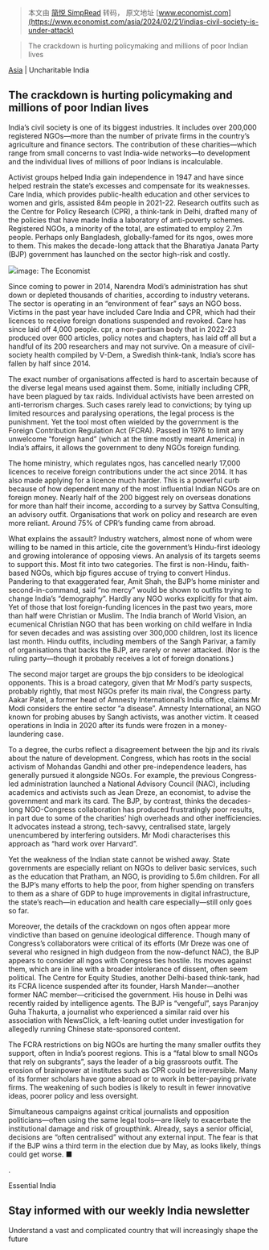 > 本文由 [简悦 SimpRead](http://ksria.com/simpread/) 转码， 原文地址 [www.economist.com](https://www.economist.com/asia/2024/02/21/indias-civil-society-is-under-attack)

> The crackdown is hurting policymaking and millions of poor Indian lives

[Asia](https://www.economist.com/asia/) | Uncharitable India

The crackdown is hurting policymaking and millions of poor Indian lives
-----------------------------------------------------------------------

India’s civil society is one of its biggest industries. It includes over 200,000 registered NGOs—more than the number of private firms in the country’s agriculture and finance sectors. The contribution of these charities—which range from small concerns to vast India-wide networks—to development and the individual lives of millions of poor Indians is incalculable.

Activist groups helped India gain independence in 1947 and have since helped restrain the state’s excesses and compensate for its weaknesses. Care India, which provides public-health education and other services to women and girls, assisted 84m people in 2021-22. Research outfits such as the Centre for Policy Research (CPR), a think-tank in Delhi, drafted many of the policies that have made India a laboratory of anti-poverty schemes. Registered NGOs, a minority of the total, are estimated to employ 2.7m people. Perhaps only Bangladesh, globally-famed for its ngos, owes more to them. This makes the decade-long attack that the Bharatiya Janata Party (BJP) government has launched on the sector high-risk and costly.

![](https://www.economist.com/cdn-cgi/image/width=1424,quality=80,format=auto/content-assets/images/20240224_ASC473.png)image: The Economist

Since coming to power in 2014, Narendra Modi’s administration has shut down or depleted thousands of charities, according to industry veterans. The sector is operating in an “environment of fear” says an NGO boss. Victims in the past year have included Care India and CPR, which had their licences to receive foreign donations suspended and revoked. Care has since laid off 4,000 people. cpr, a non-partisan body that in 2022-23 produced over 600 articles, policy notes and chapters, has laid off all but a handful of its 200 researchers and may not survive. On a measure of civil-society health compiled by V-Dem, a Swedish think-tank, India’s score has fallen by half since 2014.

The exact number of organisations affected is hard to ascertain because of the diverse legal means used against them. Some, initially including CPR, have been plagued by tax raids. Individual activists have been arrested on anti-terrorism charges. Such cases rarely lead to convictions; by tying up limited resources and paralysing operations, the legal process is the punishment. Yet the tool most often wielded by the government is the Foreign Contribution Regulation Act (FCRA). Passed in 1976 to limit any unwelcome “foreign hand” (which at the time mostly meant America) in India’s affairs, it allows the government to deny NGOs foreign funding.

The home ministry, which regulates ngos, has cancelled nearly 17,000 licences to receive foreign contributions under the act since 2014. It has also made applying for a licence much harder. This is a powerful curb because of how dependent many of the most influential Indian NGOs are on foreign money. Nearly half of the 200 biggest rely on overseas donations for more than half their income, according to a survey by Sattva Consulting, an advisory outfit. Organisations that work on policy and research are even more reliant. Around 75% of CPR’s funding came from abroad.

What explains the assault? Industry watchers, almost none of whom were willing to be named in this article, cite the government’s Hindu-first ideology and growing intolerance of opposing views. An analysis of its targets seems to support this. Most fit into two categories. The first is non-Hindu, faith-based NGOs, which bjp figures accuse of trying to convert Hindus. Pandering to that exaggerated fear, Amit Shah, the BJP’s home minister and second-in-command, said “no mercy” would be shown to outfits trying to change India’s “demography”. Hardly any NGO works explicitly for that aim. Yet of those that lost foreign-funding licences in the past two years, more than half were Christian or Muslim. The India branch of World Vision, an ecumenical Christian NGO that has been working on child welfare in India for seven decades and was assisting over 300,000 children, lost its licence last month. Hindu outfits, including members of the Sangh Parivar, a family of organisations that backs the BJP, are rarely or never attacked. (Nor is the ruling party—though it probably receives a lot of foreign donations.)

The second major target are groups the bjp considers to be ideological opponents. This is a broad category, given that Mr Modi’s party suspects, probably rightly, that most NGOs prefer its main rival, the Congress party. Aakar Patel, a former head of Amnesty International’s India office, claims Mr Modi considers the entire sector “a disease”. Amnesty International, an NGO known for probing abuses by Sangh activists, was another victim. It ceased operations in India in 2020 after its funds were frozen in a money-laundering case.

To a degree, the curbs reflect a disagreement between the bjp and its rivals about the nature of development. Congress, which has roots in the social activism of Mohandas Gandhi and other pre-independence leaders, has generally pursued it alongside NGOs. For example, the previous Congress-led administration launched a National Advisory Council (NAC), including academics and activists such as Jean Dreze, an economist, to advise the government and mark its card. The BJP, by contrast, thinks the decades-long NGO-Congress collaboration has produced frustratingly poor results, in part due to some of the charities’ high overheads and other inefficiencies. It advocates instead a strong, tech-savvy, centralised state, largely unencumbered by interfering outsiders. Mr Modi characterises this approach as “hard work over Harvard”.

Yet the weakness of the Indian state cannot be wished away. State governments are especially reliant on NGOs to deliver basic services, such as the education that Pratham, an NGO, is providing to 5.6m children. For all the BJP’s many efforts to help the poor, from higher spending on transfers to them as a share of GDP to huge improvements in digital infrastructure, the state’s reach—in education and health care especially—still only goes so far.

Moreover, the details of the crackdown on ngos often appear more vindictive than based on genuine ideological difference. Though many of Congress’s collaborators were critical of its efforts (Mr Dreze was one of several who resigned in high dudgeon from the now-defunct NAC), the BJP appears to consider all ngos with Congress ties hostile. Its moves against them, which are in line with a broader intolerance of dissent, often seem political. The Centre for Equity Studies, another Delhi-based think-tank, had its FCRA licence suspended after its founder, Harsh Mander—another former NAC member—criticised the government. His house in Delhi was recently raided by intelligence agents. The BJP is “vengeful”, says Paranjoy Guha Thakurta, a journalist who experienced a similar raid over his association with NewsClick, a left-leaning outlet under investigation for allegedly running Chinese state-sponsored content.

The FCRA restrictions on big NGOs are hurting the many smaller outfits they support, often in India’s poorest regions. This is a “fatal blow to small NGOs that rely on subgrants”, says the leader of a big grassroots outfit. The erosion of brainpower at institutes such as CPR could be irreversible. Many of its former scholars have gone abroad or to work in better-paying private firms. The weakening of such bodies is likely to result in fewer innovative ideas, poorer policy and less oversight.

Simultaneous campaigns against critical journalists and opposition politicians—often using the same legal tools—are likely to exacerbate the institutional damage and risk of groupthink. Already, says a senior official, decisions are “often centralised” without any external input. The fear is that if the BJP wins a third term in the election due by May, as looks likely, things could get worse. ■

.

Essential India

Stay informed with our weekly India newsletter
----------------------------------------------

Understand a vast and complicated country that will increasingly shape the future